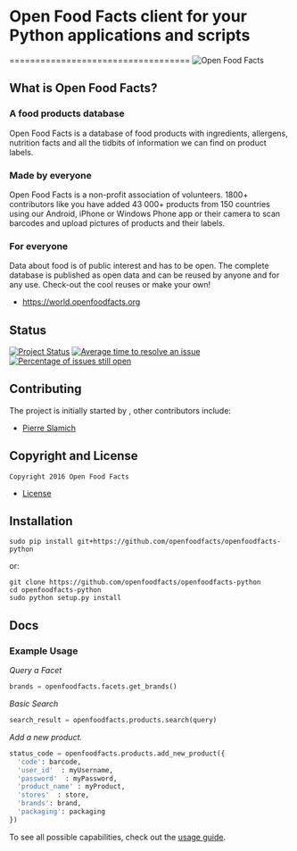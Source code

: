 # Open Food Facts client for your Python applications and scripts
===================================
![Open Food Facts](https://static.openfoodfacts.org/images/misc/openfoodfacts-logo-en-178x150.png)

## What is Open Food Facts?
### A food products database

Open Food Facts is a database of food products with ingredients, allergens, nutrition facts and all the tidbits of information we can find on product labels. 

### Made by everyone

Open Food Facts is a non-profit association of volunteers.
1800+ contributors like you have added 43 000+ products from 150 countries using our Android, iPhone or Windows Phone app or their camera to scan barcodes and upload pictures of products and their labels.

### For everyone

Data about food is of public interest and has to be open. The complete database is published as open data and can be reused by anyone and for any use. Check-out the cool reuses or make your own!
- <https://world.openfoodfacts.org>

## Status

[![Project Status](http://opensource.box.com/badges/active.svg)](http://opensource.box.com/badges)
[![Average time to resolve an issue](http://isitmaintained.com/badge/resolution/openfoodfacts/openfoodfacts-python.svg)](http://isitmaintained.com/project/openfoodfacts/openfoodfacts-python.svg "Average time to resolve an issue")
[![Percentage of issues still open](http://isitmaintained.com/badge/open/openfoodfacts/openfoodfacts-python.svg)](http://isitmaintained.com/project/openfoodfacts/openfoodfacts-python.svg "Percentage of issues still open")

## Contributing

The project is initially started by [](https://github.com/), other contributors include:
- [Pierre Slamich](https://github.com/teolemon)

## Copyright and License

    Copyright 2016 Open Food Facts

- [License](./LICENSE)

## Installation

    sudo pip install git+https://github.com/openfoodfacts/openfoodfacts-python

or:

    git clone https://github.com/openfoodfacts/openfoodfacts-python
    cd openfoodfacts-python
    sudo python setup.py install

## Docs

### Example Usage

*Query a Facet*

```python
brands = openfoodfacts.facets.get_brands()
```

*Basic Search*

```python
search_result = openfoodfacts.products.search(query)
```

*Add a new product.*

```python
status_code = openfoodfacts.products.add_new_product({
  'code': barcode,
  'user_id'  : myUsername,
  'password'  : myPassword,
  'product_name' : myProduct,
  'stores'  : store,
  'brands': brand,
  'packaging': packaging
})
```

To see all possible capabilities, check out the [usage guide](./docs/Usage.md).